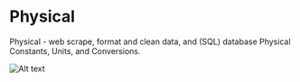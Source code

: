 # Physical
Physical - web scrape, format and clean data, and (SQL) database Physical Constants, Units, and Conversions.  

![Alt text](https://ernestyalumni.files.wordpress.com/2015/08/physicalcover.png?raw=true "Optional Title")

